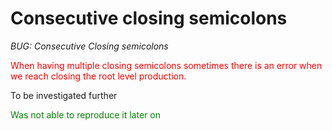 # Consecutive closing semicolons
_BUG: Consecutive Closing semicolons_

<span style="color:red">When having multiple closing semicolons sometimes there is an error when we reach closing the root level production.</span>

To be investigated further

<span style="color:green">Was not able to reproduce it later on</span>
